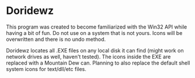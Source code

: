 # Doridewz

This program was created to become familiarized with the Win32 API while having a bit of fun.
Do not use on a system that is not yours. Icons will be overwritten and there is no undo method.

Doridewz locates all .EXE files on any local disk it can find (might work on network drives as well, haven't tested). The icons inside the EXE are replaced with a Mountain Dew can. Planning to also replace the default shell system icons for text/dll/etc files.
